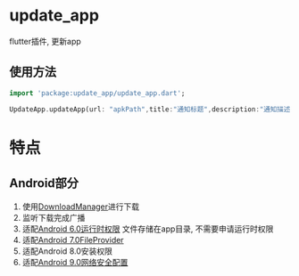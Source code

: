 # update_app
flutter插件, 更新app

## 使用方法
```dart
import 'package:update_app/update_app.dart';

UpdateApp.updateApp(url: "apkPath",title:"通知标题",description:"通知描述");
```

# 特点
## Android部分
1. 使用[DownloadManager](https://developer.android.com/reference/android/app/DownloadManager)进行下载
2. 监听下载完成广播  
3. 适配[Android 6.0运行时权限](https://developer.android.com/training/permissions/requesting?hl=zh-cn) 文件存储在app目录, 不需要申请运行时权限
4. 适配[Android 7.0FileProvider](https://developer.android.com/reference/android/support/v4/content/FileProvider)
5. 适配Android 8.0安装权限
6. 适配[Android 9.0网络安全配置](https://developer.android.com/training/articles/security-config)
